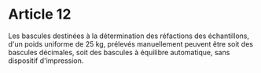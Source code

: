 # Article 12

Les bascules destinées à la détermination des réfactions des échantillons, d'un poids uniforme de 25 kg, prélevés manuellement peuvent être soit des bascules décimales, soit des bascules à équilibre automatique, sans dispositif d'impression.
